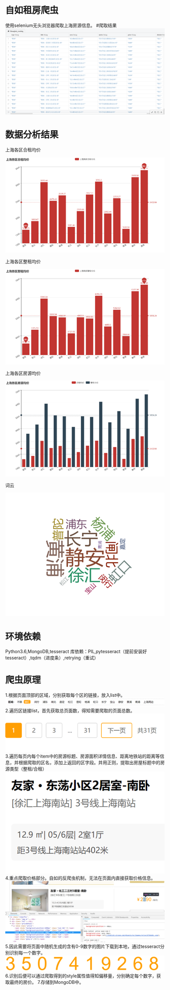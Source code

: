 ﻿# 自如租房爬虫
使用selenium无头浏览器爬取上海房源信息。
#爬取结果
![result](https://github.com/brandonchow1997/ziroom-spider/blob/master/result.png)
# 数据分析结果
上海各区合租均价

![合租均价](https://github.com/brandonchow1997/ziroom-spider/blob/master/上海各区合租均价.png)

上海各区整租均价

![整租均价](https://github.com/brandonchow1997/ziroom-spider/blob/master/上海各区整租均价.png)

上海各区房源均价

![整租均价](https://github.com/brandonchow1997/ziroom-spider/blob/master/上海各区房源均价.png)

词云

![整租均价](https://github.com/brandonchow1997/ziroom-spider/blob/master/echarts.png)

# 环境依赖
Python3.6,MongoDB,tesseract
库依赖：PIL,pytesseract（提前安装好tesseract）,tqdm（进度条）,retrying（重试）

# 爬虫原理
1.根据页面顶部的区域，分别获取每个区的链接，放入list中。
![步骤1](https://github.com/brandonchow1997/ziroom-spider/blob/master/district.png)
2.遍历区链接list，首先获取总页面数，得知需要爬取的页面总数。
![步骤2](https://github.com/brandonchow1997/ziroom-spider/blob/master/3.png)
3.遍历每页内每个item中的房源标题、房源面积详情信息、距离地铁站的距离等信息，并根据爬取的区名，添加上返回的区字段。并用正则，提取出房屋标题中的房源类型（整租/合租）
![步骤3](https://github.com/brandonchow1997/ziroom-spider/blob/master/2.png)
4.重点爬取价格部分。自如的反爬虫机制，无法在页面内直接获取价格信息。
![步骤4](https://github.com/brandonchow1997/ziroom-spider/blob/master/1.png)
5.因此需要将页面中随机生成的含有0-9数字的图片下载到本地，通过tesseract分别识别每一个数字。
![步骤5](https://github.com/brandonchow1997/ziroom-spider/blob/master/pic.png)
6.识别后便可以通过爬取得到的style属性值得知偏移量，分别确定每个数字，获取最终的房价。
7.存储到MongoDB中。
